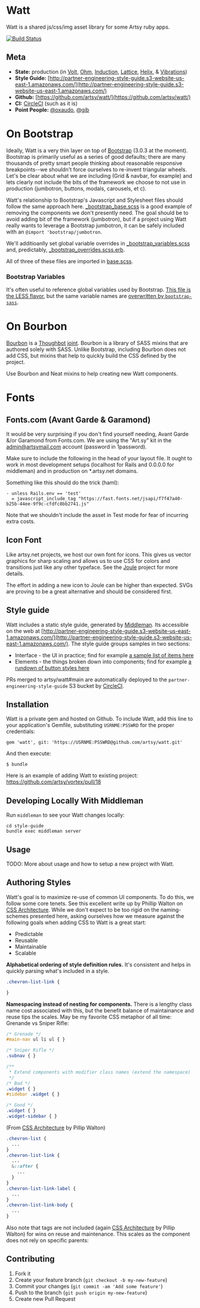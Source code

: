 # Watt

Watt is a shared js/css/img asset library for some Artsy ruby apps.

[![Build Status](https://circleci.com/gh/artsy/watt.png?style=shield&circle-token=8cb177847290c4ee0b9bf790748170746d7cf410)](https://circleci.com/gh/artsy/watt)

Meta
---

* __State:__ production (in [Volt](https://github.com/artsy/volt/), [Ohm](https://github.com/artsy/ohm/), [Induction](https://github.com/artsy/induction/), [Lattice](https://github.com/artsy/lattice/), [Helix](https://github.com/artsy/helix/), & [Vibrations](https://github.com/artsy/vibrations/))
* __Style Guide:__ [http://partner-engineering-style-guide.s3-website-us-east-1.amazonaws.com/](http://partner-engineering-style-guide.s3-website-us-east-1.amazonaws.com/)
* __Github:__ [https://github.com/artsy/watt/](https://github.com/artsy/watt/)
* __CI:__ [CircleCI](https://circleci.com/gh/artsy/watt) (such as it is)
* __Point People:__ [@oxaudo](https://github.com/oxaudo), [@gib](https://github.com/gib)

# On Bootstrap

Ideally, Watt is a very thin layer on top of [Bootstrap](http://getbootstrap.com/) (3.0.3 at the moment). Bootstrap is primarily useful as a series of good defaults; there are many thousands of pretty smart people thinking about reasonable responsive breakpoints--we shouldn't force ourselves to re-invent triangular wheels. Let's be clear about what we are including (Grid &amp; navbar, for example) and lets clearly not include the bits of the framework we choose to not use in production (jumbotron, buttons, modals, carousels, et c).

Watt's relationship to Bootstrap's Javascript and Stylesheet files should follow the same approach here. [_bootstrap_base.scss](https://github.com/artsy/watt/blob/main/vendor/assets/stylesheets/watt/_bootstrap_base.scss) is a good example of removing the components we don't presently need. The goal should be to avoid adding bit of the framework (jumbotron), but if a project using Watt really wants to leverage a Bootstrap jumbotron, it can be safely included with an `@import 'bootstrap/jumbotron`.

We'll additioanlly set global variable overrides in [_bootstrap_variables.scss](https://github.com/artsy/watt/blob/main/vendor/assets/stylesheets/watt/_bootstrap_variables.scss) and, predictably, [_bootstrap_overrides.scss.erb](https://github.com/artsy/watt/blob/main/vendor/assets/stylesheets/watt/_bootstrap_overrides.scss).

All of three of these files are imported in [base.scss](https://github.com/artsy/watt/blob/main/vendor/assets/stylesheets/watt/base.scss).

### Bootstrap Variables
It's often useful to reference global variables used by Bootstrap. [This file is the LESS flavor](https://github.com/twbs/bootstrap/blob/master/less/variables.less), but the same variable names are [overwritten by `bootstrap-sass`](https://github.com/twbs/bootstrap-sass/blob/master/vendor/assets/stylesheets/bootstrap/_variables.scss).


# On Bourbon

[Bourbon](http://bourbon.io/) is a [Thoughbot](http://thoughtbot.com/) [joint](https://github.com/thoughtbot).
Bourbon is a library of SASS mixins that are authored solely with SASS. Unlike Bootstrap, including Bourbon does not add CSS, but mixins that help to quickly build the CSS defined by the project.

Use Bourbon and Neat mixins to help creating new Watt components.


# Fonts

## Fonts.com (Avant Garde & Garamond)

It would be very surprising if you don't find yourself needing, Avant Garde &/or Garamond from Fonts.com. We are using the "Art.sy" kit in the admin@artsymail.com account (password in 1password).

Make sure to include the following in the head of your layout file. It ought to work in most development setups (localhost for Rails and 0.0.0.0 for middleman) and in production on *.artsy.net domains.

Something like this should do the trick (haml):

```
- unless Rails.env == 'test'
  = javascript_include_tag "https://fast.fonts.net/jsapi/f7f47a40-b25b-44ee-9f9c-cfdfc8bb2741.js"
```

Note that we shouldn't include the asset in Test mode for fear of incurring extra costs.

## Icon Font

Like artsy.net projects, we host our own font for icons. This gives us vector graphics for sharp scaling
and allows us to use CSS for colors and transitions just like any other typeface.
See the [Joule](https://github.com/artsy/joule-font) project for more details.

The effort in adding a new icon to Joule can be higher than expected. SVGs are proving to be a great alternative and should be considered first.

## Style guide

Watt includes a static style guide, generated by [Middleman](http://middlemanapp.com/). Its accessible on the web at [http://partner-engineering-style-guide.s3-website-us-east-1.amazonaws.com/](http://partner-engineering-style-guide.s3-website-us-east-1.amazonaws.com/). The style guide groups samples in two sections:

* Interface - the UI in practice; find for example [a sample list of items here](http://partner-engineering-style-guide.s3-website-us-east-1.amazonaws.com/interface/items/)
* Elements - the things broken down into components; find for example [a rundown of button styles here](http://partner-engineering-style-guide.s3-website-us-east-1.amazonaws.com/elements/buttons/)

PRs merged to artsy/watt#main are automatically deployed to the ```partner-engineering-style-guide``` S3 bucket by [CircleCI](https://circleci.com/gh/artsy/watt).

## Installation

Watt is a private gem and hosted on Github. To include Watt, add this line to your application's Gemfile, substituting ```USRNME:PSSWRD``` for the proper credentials:

    gem 'watt', git: 'https://USRNME:PSSWRD@github.com/artsy/watt.git'

And then execute:

    $ bundle

Here is an example of adding Watt to existing project:
https://github.com/artsy/vortex/pull/18

## Developing Locally With Middleman

Run `middleman` to see your Watt changes locally:
```
cd style-guide
bundle exec middleman server
```

## Usage

TODO: More about usage and how to setup a new project with Watt.

## Authoring Styles

Watt's goal is to maximize re-use of common UI components. To do this, we follow some core tenets.
See this excellent write up by Phillip Walton on
[CSS Architecture](http://philipwalton.com/articles/css-architecture/). While we don't expect to
be too rigid on the naming-schemes presented here, asking ourselves how we measure against the
following goals when adding CSS to Watt is a great start:

- Predictable
- Reusable
- Maintainable
- Scalable

**Alphabetical ordering of style definition rules.** It's consistent and helps in quickly parsing
what's included in a style.

```scss
.chevron-list-link {

}
```

**Namespacing instead of nesting for components.** There is a lengthy class name cost associated with this, but
the benefit balance of maintainance and reuse tips the scales.
May be my favorite CSS metaphor of all time: Grenande vs Sniper Rifle:

```css
/* Grenade */
#main-nav ul li ul { }

/* Sniper Rifle */
.subnav { }

/**
 * Extend components with modifier class names (extend the namespace)
 */
/* Bad */
.widget { }
#sidebar .widget { }

/* Good */
.widget { }
.widget-sidebar { }
```
(From [CSS Architecture](http://philipwalton.com/articles/css-architecture/) by Pillip Walton)


```css
.chevron-list {
  ...
}
.chevron-list-link {
  ...
  &::after {
    ...
  }
}
.chevron-list-link-label {
  ...
}
.chevron-list-link-body {
  ...
}
```

Also note that tags are not included (again [CSS Architecture](http://philipwalton.com/articles/css-architecture/) by Pillip Walton) for wins on reuse and maintenance. This scales as the component does not rely on specific parents:


## Contributing

1. Fork it
2. Create your feature branch (`git checkout -b my-new-feature`)
3. Commit your changes (`git commit -am 'Add some feature'`)
4. Push to the branch (`git push origin my-new-feature`)
5. Create new Pull Request
